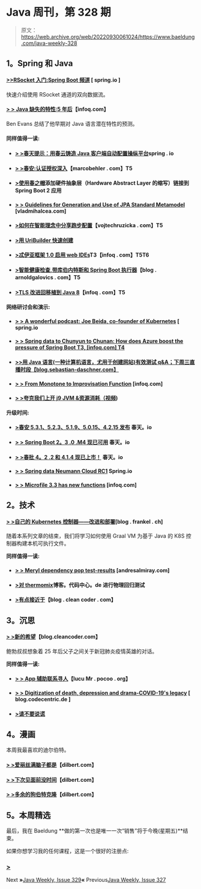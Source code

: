 # Java 周刊，第 328 期

> 原文：<https://web.archive.org/web/20220930061024/https://www.baeldung.com/java-weekly-328>

## 1。Spring 和 Java

#### [**>>RSocket 入门:Spring Boot 频道**](https://web.archive.org/web/20220627080133/https://spring.io/blog/2020/04/06/getting-started-with-rsocket-spring-boot-channels) [ spring.io ]

快速介绍使用 RSocket 通道的双向数据流。

#### [**> > Java 缺失的特性:5 年后**](https://web.archive.org/web/20220627080133/https://www.infoq.com/articles/java-missing-features-5years/)【infoq.com】

Ben Evans 总结了他早期对 Java 语言潜在特性的预测。

#### 同样值得一读:

*   #### [**> >春天提示：用春云铸造 Java 客户端自动配置操纵平台**](https://web.archive.org/web/20220627080133/https://spring.io/blog/2020/04/01/spring-tips-manipulating-the-platform-with-the-spring-cloud-cloud-foundry-java-client-autoconfiguration)spring . io

*   #### [**> >春安:认证授权深入**](https://web.archive.org/web/20220627080133/https://www.marcobehler.com/guides/spring-security)【marcobehler . com】T5

*   #### [**>使用春之帽**](https://web.archive.org/web/20220627080133/https://tech.asimio.net/2020/04/06/Adding-HAL-Hypermedia-to-Spring-Boot-2-applications-using-Spring-HATEOAS.html)添加硬件抽象层（Hardware Abstract Layer 的缩写）链接到 Spring Boot 2 应用

*   #### [**> > Guidelines for Generation and Use of JPA Standard Metamodel**](https://web.archive.org/web/20220627080133/https://vladmihalcea.com/jpa-criteria-metamodel/) [vladmihalcea.com]

*   #### [**>如何在智能理念中分享跑步配置**](https://web.archive.org/web/20220627080133/https://www.vojtechruzicka.com/idea-sharing-run-configurations/)【vojtechruzicka . com】T5

*   #### [**>用 UriBuilder 快速创建**](https://web.archive.org/web/20220627080133/https://blog.sebastian-daschner.com/entries/creating-uris-with-uribuilder)

*   #### [>忒伊亚框架 1.0 启用 web IDEs](https://web.archive.org/web/20220627080133/https://www.infoq.com/news/2020/04/theia-enables-web-ides/)T3【infoq . com】T5T6

*   #### [**>智能健康检查,带库伯内特斯和 Spring Boot 执行器**](https://web.archive.org/web/20220627080133/https://blog.arnoldgalovics.com/smart-healthchecks-with-kubernetes-and-spring-boot-actuator/)【blog . arnoldgalovics . com】T5

*   #### [**>TLS 改进回移植到 Java 8**](https://web.archive.org/web/20220627080133/https://www.infoq.com/news/2020/04/tls-alpn-java8/?utm_campaign=infoq_content&utm_source=infoq&utm_medium=feed&utm_term=Java)【infoq . com】T5

#### 网络研讨会和演示:

*   #### [**> > A wonderful podcast: Joe Beida, co-founder of Kubernetes**](https://web.archive.org/web/20220627080133/https://spring.io/blog/2020/04/03/a-bootiful-podcast-kubernetes-co-creator-joe-beda) [ spring.io

*   #### [**> > Spring data to Chunyun to Chunan: How does Azure boost the pressure of Spring Boot** T3, [infoq.com] T4](https://web.archive.org/web/20220627080133/https://www.infoq.com/presentations/spring-data-azure/?utm_campaign=infoq_content&utm_source=infoq&utm_medium=feed&utm_term=Java)

*   #### [**>>用 Java 语言(一种计算机语言，尤用于创建网站)有效测试 q&A；下周三直播时段【blog.sebastian-daschner.com】**](https://web.archive.org/web/20220627080133/https://blog.sebastian-daschner.com/entries/testing-question-answer-session-april)

*   #### [**> > From Monotone to Improvisation Function**](https://web.archive.org/web/20220627080133/https://www.infoq.com/presentations/riff-functions/?utm_campaign=infoq_content&utm_source=infoq&utm_medium=feed&utm_term=Java) [infoq.com]

*   #### [**> >夸克我们上开 j9 JVM &资源消耗（视频**](https://web.archive.org/web/20220627080133/https://blog.sebastian-daschner.com/entries/openj9-with-quarkus))

**升级时间:**

*   #### [**>春安 5.3.1、5.2.3、5.1.9、5.0.15、4.2.15 发布**](https://web.archive.org/web/20220627080133/https://spring.io/blog/2020/04/02/spring-security-5-3-1-5-2-3-5-1-9-5-0-15-4-2-15-released) 春天。io

*   #### [**> > Spring Boot 2。3 .0 .M4 现已可用**](https://web.archive.org/web/20220627080133/https://spring.io/blog/2020/04/03/spring-boot-2-3-0-m4-available-now) 春天。io

*   #### [**> >春批 4。2 .2 和 4.1.4 现已上市！**](https://web.archive.org/web/20220627080133/https://spring.io/blog/2020/04/01/spring-batch-4-2-2-and-4-1-4-available-now) 春天。io

*   #### [**> > Spring data Neumann Cloud RC1**](https://web.archive.org/web/20220627080133/https://spring.io/blog/2020/03/31/spring-data-neumann-goes-rc1) Spring.io

*   #### [**> > Microfile 3.3 has new functions**](https://web.archive.org/web/20220627080133/https://www.infoq.com/news/2020/03/whats-new-in-microprofile-3-3/?utm_campaign=infoq_content&utm_source=infoq&utm_medium=feed&utm_term=Java) [infoq.com]

## 2。技术

#### [**> >自己的 Kubernetes 控制器——改进和部署**](https://web.archive.org/web/20220627080133/https://blog.frankel.ch/your-own-kubernetes-controller/3/)[blog . frankel . ch]

随着本系列文章的结束，我们将学习如何使用 Graal VM 为基于 Java 的 K8S 控制器构建本机可执行文件。

**同样值得一读:**

*   #### [**> > Meryl dependency pop test-results**](https://web.archive.org/web/20220627080133/http://andresalmiray.com/maven-dependencies-pop-quiz-results/) [andresalmiray.com]

*   #### [**>对 thermomix**](https://web.archive.org/web/20220627080133/https://blog.codecentric.de/en/2020/04/thermomix-physical-regression-testing/)博客。代码中心。de 进行物理回归测试

*   #### [**>有点接近于**](https://web.archive.org/web/20220627080133/http://blog.cleancoder.com/uncle-bob/2020/04/06/ALittleClojure.html)【blog . clean coder . com】

## 3。沉思

#### [**> >新的希望**](https://web.archive.org/web/20220627080133/http://blog.cleancoder.com/uncle-bob/2020/04/05/ANewHope.html)【blog.cleancoder.com】

鲍勃叔叔想象着 25 年后父子之间关于新冠肺炎疫情英雄的对话。

**同样值得一读:**

*   #### [**> > App 辅助联系寻人**](https://web.archive.org/web/20220627080133/https://lucumr.pocoo.org/2020/4/3/contact-tracing/)【lucu Mr . pocoo . org】

*   #### [**> > Digitization of death, depression and drama-COVID-19's legacy**](https://web.archive.org/web/20220627080133/https://blog.codecentric.de/en/2020/04/death-downturn-dramatic-digitalisation-legacy-covid-19/) [ blog.codecentric.de ]

*   #### [**>请不要说谎**](https://web.archive.org/web/20220627080133/https://jacquesmattheij.com/please-do-not-lie/)

## 4。漫画

本周我最喜欢的迪尔伯特。

#### [**> >爱丽丝满脑子都是**](https://web.archive.org/web/20220627080133/https://dilbert.com/strip/2020-04-03)【dilbert.com】

#### [**> >下次见面前没时间**](https://web.archive.org/web/20220627080133/https://dilbert.com/strip/2020-04-05)【dilbert.com】

#### [**> >多余的狗伯特克隆**](https://web.archive.org/web/20220627080133/https://dilbert.com/strip/2020-04-06)【dilbert.com】

## 5。本周精选

最后，我在 Baeldung **做的第一次也是唯一一次“销售”将于今晚(星期五)**结束。

如果你想学习我的任何课程，这是一个很好的注册点:

### [>](/web/20220627080133/https://www.baeldung.com/all-courses)

Next **»**[Java Weekly, Issue 329](/web/20220627080133/https://www.baeldung.com/java-weekly-329)**«** Previous[Java Weekly, Issue 327](/web/20220627080133/https://www.baeldung.com/java-weekly-327)